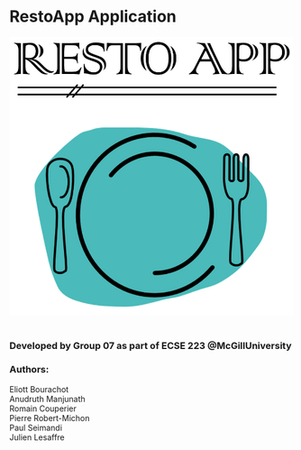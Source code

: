 # RestoApp Application  
![RestoAppLogo](https://github.com/eliottbourachot/RestoApp/blob/master/RestoAppLogo.PNG)  

### Developed by Group 07 as part of ECSE 223 @McGillUniversity  
### Authors: 
   Eliott Bourachot  
   Anudruth Manjunath  
   Romain Couperier  
   Pierre Robert-Michon  
   Paul Seimandi  
   Julien Lesaffre  
